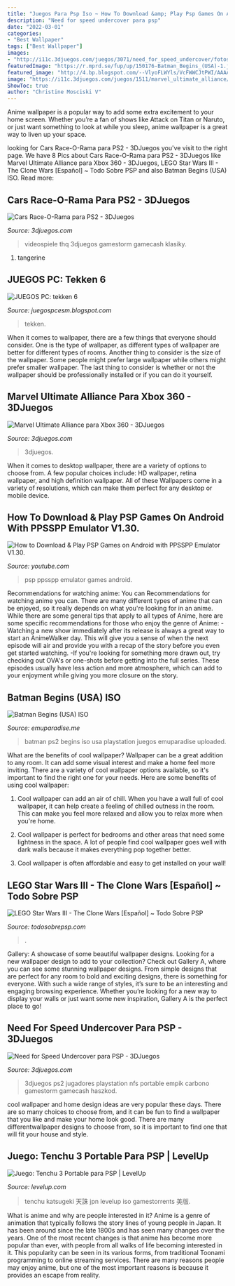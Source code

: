 ```yaml
---
title: "Juegos Para Psp Iso ~ How To Download &amp; Play Psp Games On Android With Ppsspp Emulator V1.30."
description: "Need for speed undercover para psp"
date: "2022-03-01"
categories:
- "Best Wallpaper"
tags: ["Best Wallpaper"]
images:
- "http://i11c.3djuegos.com/juegos/3071/need_for_speed_undercover/fotos/ficha/need_for_speed_undercover-1690038.jpg"
featuredImage: "https://r.mprd.se/fup/up/150176-Batman_Begins_(USA)-1.jpg"
featured_image: "http://4.bp.blogspot.com/--VlyoFLWYls/VcFWWCJtPWI/AAAAAAAACUk/XkG9Au_bB5M/s1600/t%2Bpotada.jpg"
image: "https://i11c.3djuegos.com/juegos/1511/marvel_ultimate_alliance/fotos/ficha/marvel_ultimate_alliance-1682470.jpg"
ShowToc: true
author: "Christine Mosciski V"
---
```



Anime wallpaper is a popular way to add some extra excitement to your home screen. Whether you’re a fan of shows like Attack on Titan or Naruto, or just want something to look at while you sleep, anime wallpaper is a great way to liven up your space.

	

		
looking for Cars Race-O-Rama para PS2 - 3DJuegos you've visit to the right page. We have 8 Pics about Cars Race-O-Rama para PS2 - 3DJuegos like Marvel Ultimate Alliance para Xbox 360 - 3DJuegos, LEGO Star Wars III - The Clone Wars [Español] ~ Todo Sobre PSP and also Batman Begins (USA) ISO. Read more:
		
    
## Cars Race-O-Rama Para PS2 - 3DJuegos

<img loading=lazy src="https://i11c.3djuegos.com/juegos/4370/cars_raceorama/fotos/ficha/cars_raceorama-1694014.jpg" onerror="this.onerror=null;this.src='https://tse3.mm.bing.net/th?id=OIP.A-sfTo0qc9Jni7zZnhmRLgHaKe&amp;pid=15.1';" alt="Cars Race-O-Rama para PS2 - 3DJuegos">

_Source: 3djuegos.com_

>videospiele thq 3djuegos gamestorm gamecash klasiky. 

	

1. tangerine 

    
## JUEGOS PC: Tekken 6

<img loading=lazy src="http://4.bp.blogspot.com/--VlyoFLWYls/VcFWWCJtPWI/AAAAAAAACUk/XkG9Au_bB5M/s1600/t%2Bpotada.jpg" onerror="this.onerror=null;this.src='https://tse1.mm.bing.net/th?id=OIP.wI19GVUm9p76r_EuVHlLTwHaKY&amp;pid=15.1';" alt="JUEGOS PC: tekken 6">

_Source: juegospcesm.blogspot.com_

>tekken. 

	

When it comes to wallpaper, there are a few things that everyone should consider. One is the type of wallpaper, as different types of wallpaper are better for different types of rooms. Another thing to consider is the size of the wallpaper. Some people might prefer large wallpaper while others might prefer smaller wallpaper. The last thing to consider is whether or not the wallpaper should be professionally installed or if you can do it yourself.

    
## Marvel Ultimate Alliance Para Xbox 360 - 3DJuegos

<img loading=lazy src="https://i11c.3djuegos.com/juegos/1511/marvel_ultimate_alliance/fotos/ficha/marvel_ultimate_alliance-1682470.jpg" onerror="this.onerror=null;this.src='https://tse2.mm.bing.net/th?id=OIP.oxca87xrv_XpCdAM4jCwUAHaKb&amp;pid=15.1';" alt="Marvel Ultimate Alliance para Xbox 360 - 3DJuegos">

_Source: 3djuegos.com_

>3djuegos. 

	

When it comes to desktop wallpaper, there are a variety of options to choose from. A few popular choices include: HD wallpaper, retina wallpaper, and high definition wallpaper. All of these Wallpapers come in a variety of resolutions, which can make them perfect for any desktop or mobile device. 

    
## How To Download &amp; Play PSP Games On Android With PPSSPP Emulator V1.30.

<img loading=lazy src="https://i.ytimg.com/vi/wqyg7KsiNLQ/maxresdefault.jpg" onerror="this.onerror=null;this.src='https://tse1.mm.bing.net/th?id=OIP.kTfLS-P4QC0Q6iyer7L48wHaEK&amp;pid=15.1';" alt="How to Download &amp; Play PSP Games on Android with PPSSPP Emulator V1.30.">

_Source: youtube.com_

>psp ppsspp emulator games android. 

	

Recommendations for watching anime: You can
Recommendations for watching anime you can. There are many different types of anime that can be enjoyed, so it really depends on what you're looking for in an anime. While there are some general tips that apply to all types of Anime, here are some specific recommendations for those who enjoy the genre of Anime: 
-Watching a new show immediately after its release is always a great way to start an AnimeWalker day. This will give you a sense of when the next episode will air and provide you with a recap of the story before you even get started watching. 
-If you're looking for something more drawn out, try checking out OVA's or one-shots before getting into the full series. These episodes usually have less action and more atmosphere, which can add to your enjoyment while giving you more closure on the story.

    
## Batman Begins (USA) ISO

<img loading=lazy src="https://r.mprd.se/fup/up/150176-Batman_Begins_(USA)-1.jpg" onerror="this.onerror=null;this.src='https://tse2.mm.bing.net/th?id=OIP.ODTQTPoZ6rE0e-M-OPT7jgHaE3&amp;pid=15.1';" alt="Batman Begins (USA) ISO">

_Source: emuparadise.me_

>batman ps2 begins iso usa playstation juegos emuparadise uploaded. 

	

What are the benefits of cool wallpaper?
Wallpaper can be a great addition to any room. It can add some visual interest and make a home feel more inviting. There are a variety of cool wallpaper options available, so it's important to find the right one for your needs. Here are some benefits of using cool wallpaper: 
1. Cool wallpaper can add an air of chill. When you have a wall full of cool wallpaper, it can help create a feeling of chilled outness in the room. This can make you feel more relaxed and allow you to relax more when you're home. 

2. Cool wallpaper is perfect for bedrooms and other areas that need some lightness in the space. A lot of people find cool wallpaper goes well with dark walls because it makes everything pop together better. 

3. Cool wallpaper is often affordable and easy to get installed on your wall!

    
## LEGO Star Wars III - The Clone Wars [Español] ~ Todo Sobre PSP

<img loading=lazy src="http://1.bp.blogspot.com/-CCN4zUCkApo/VYMgDU18G4I/AAAAAAAAB4c/0a-U3uACPz8/s1600/portadals.jpg" onerror="this.onerror=null;this.src='https://tse4.mm.bing.net/th?id=OIP.Vv18_jEMA1dm_Y6XrnVl4wHaMy&amp;pid=15.1';" alt="LEGO Star Wars III - The Clone Wars [Español] ~ Todo Sobre PSP">

_Source: todosobrepsp.com_

>. 

	

Gallery: A showcase of some beautiful wallpaper designs.
Looking for a new wallpaper design to add to your collection? Check out Gallery A, where you can see some stunning wallpaper designs. From simple designs that are perfect for any room to bold and exciting designs, there is something for everyone. With such a wide range of styles, it’s sure to be an interesting and engaging browsing experience. Whether you’re looking for a new way to display your walls or just want some new inspiration, Gallery A is the perfect place to go!





	
	
    
## Need For Speed Undercover Para PSP - 3DJuegos

<img loading=lazy src="http://i11c.3djuegos.com/juegos/3071/need_for_speed_undercover/fotos/ficha/need_for_speed_undercover-1690038.jpg" onerror="this.onerror=null;this.src='https://tse1.mm.bing.net/th?id=OIP.d5p2PiWa4Th3rrry-w5STgHaMp&amp;pid=15.1';" alt="Need for Speed Undercover para PSP - 3DJuegos">

_Source: 3djuegos.com_

>3djuegos ps2 jugadores playstation nfs portable empik carbono gamestorm gamecash haszkod. 

	

cool wallpaper and home design ideas are very popular these days. There are so many choices to choose from, and it can be fun to find a wallpaper that you like and make your home look good. There are many differentwallpaper designs to choose from, so it is important to find one that will fit your house and style.

    
## Juego: Tenchu 3 Portable Para PSP | LevelUp

<img loading=lazy src="https://cl.buscafs.com/www.levelup.com/public/uploads/images/45464_256x441.jpg" onerror="this.onerror=null;this.src='https://tse2.mm.bing.net/th?id=OIP.buYJ4ERQVhWUaZ46F_XZpAAAAA&amp;pid=15.1';" alt="Juego: Tenchu 3 Portable para PSP | LevelUp">

_Source: levelup.com_

>tenchu katsugeki 天誅 jpn levelup iso gamestorrents 美版. 

	

What is anime and why are people interested in it?
Anime is a genre of animation that typically follows the story lines of young people in Japan. It has been around since the late 1800s and has seen many changes over the years. One of the most recent changes is that anime has become more popular than ever, with people from all walks of life becoming interested in it. This popularity can be seen in its various forms, from traditional Toonami programming to online streaming services. There are many reasons people may enjoy anime, but one of the most important reasons is because it provides an escape from reality.

